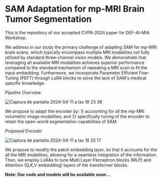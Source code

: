 # SAM Adaptation for mp-MRI Brain Tumor Segmentation

This is the repository of our accepted CVPR-2024 paper for DEF-AI-MIA Workshop. 

We address in our study the primary challenge of adapting SAM for mp-MRI brain scans, which typically encompass multiple MRI modalities not fully utilized by standard three-channel vision models. We demonstrate that leveraging all available MRI modalities achieves superior performance compared to the standard mechanism of repeating a MRI scan to fit the input embedding. Furthermore, we incorporate Parameter Efficient Fine-Tuning (PEFT) through LoRA blocks to solve the lack of SAM's medical specific knowledge.

*Pipeline Overview*

![Captura de pantalla 2024-04-11 a las 18 23 38](https://github.com/vpulab/med-sam-brain/assets/96308828/4b82d250-e471-4052-89e4-e428e2b49048)

We propose to adapt the encoder by: 1) accounting for all the mp-MRI volumetric image modalities; and 2) specifically tuning of the encoder to retain the open-world segmentation capabilities of SAM.

*Proposed Encoder*

![Captura de pantalla 2024-04-11 a las 18 25 17](https://github.com/vpulab/med-sam-brain/assets/96308828/13217e7d-71ad-4398-8ff8-218aece39365)

We propose to modify the patch embedding layer, so that it accounts for the all the MRI modalities, allowing for a seamless integration of the information. Then, we employ LoRAs to tune Multi Layer Perceptron blocks (MLP) and Attention (Q,K,V embedding) layers of the 
transformer blocks.

**Note: Our code and models will be available soon...**

